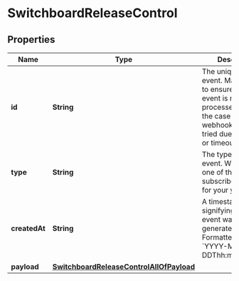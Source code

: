 

# SwitchboardReleaseControl

## Properties

Name | Type | Description | Notes
------------ | ------------- | ------------- | -------------
**id** | **String** | The unique ID of the event. May be used to ensure that an event is not processed twice in the case of a webhook that is re-tried due to an error or timeout. |  [optional]
**type** | **String** | The type of the event. Will match one of the subscribed triggers for your [webhook](#operation/createWebhook). |  [optional]
**createdAt** | **String** | A timestamp signifying when the event was generated. Formatted as &#x60;YYYY-MM-DDThh:mm:ss.SSSZ&#x60;. |  [optional]
**payload** | [**SwitchboardReleaseControlAllOfPayload**](SwitchboardReleaseControlAllOfPayload.md) |  |  [optional]



